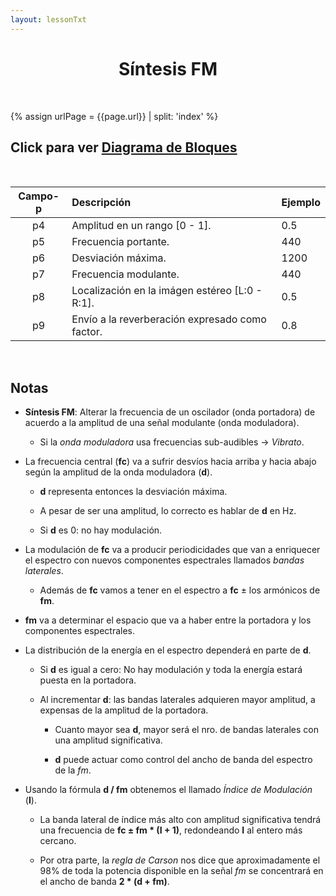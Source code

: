 ```yaml
---
layout: lessonTxt
---
```



# <center>Síntesis FM</center>

<br>

{% assign urlPage = {{page.url}} | split: 'index' %}

## Click para ver <a href="#" onclick="document.getElementById('loadDiv').style.display='block';">Diagrama de Bloques</a>

<br>

| Campo-p  | Descripción                                     | Ejemplo |
| :------: | :---------------------------------------------- | ------- |
|   p4     | Amplitud en un rango [0 - 1].                   |    0.5  |
|   p5     | Frecuencia portante.                            |    440  |
|   p6     | Desviación máxima.                              |   1200  |
|   p7     | Frecuencia modulante.                           |    440  |
|   p8     | Localización en la imágen estéreo [L:0 - R:1].  |    0.5  |
|   p9     | Envío a la reverberación expresado como factor. |    0.8  |


<br>



## Notas

* <b>Síntesis FM</b>: Alterar la frecuencia de un oscilador (onda portadora) de acuerdo a la amplitud de una señal modulante (onda moduladora).

  * Si la <i>onda moduladora</i> usa frecuencias sub-audibles &rarr; <i>Vibrato</i>.

* La frecuencia central (<b>fc</b>) va a sufrir desvíos hacia arriba y hacia abajo según la amplitud de la onda moduladora (<b>d</b>).

   * <b>d</b> representa entonces la desviación máxima.
   
   * A pesar de ser una amplitud, lo correcto es hablar de <b>d</b> en Hz.
   
   * Si <b>d</b> es 0: no hay modulación.

* La modulación de <b>fc</b> va a producir periodicidades que van a enriquecer el espectro con nuevos componentes espectrales llamados <i>bandas laterales</i>.

  * Además de <b>fc</b> vamos a tener en el espectro a <b>fc</b> &plusmn; los armónicos de <b>fm</b>.

* <b>fm</b> va a determinar el espacio que va a haber entre la portadora y los componentes espectrales.
  
* La distribución de la energía en el espectro dependerá en parte de <b>d</b>.

  * Si <b>d</b> es igual a cero: No hay modulación y toda la energía estará puesta en la portadora.
  
  * Al incrementar <b>d</b>: las bandas laterales adquieren mayor amplitud, a expensas de la amplitud de la portadora.
  
    * Cuanto mayor sea <b>d</b>, mayor será el nro. de bandas laterales con una amplitud significativa.
    
    * <b>d</b> puede actuar como control del ancho de banda del espectro de la <i>fm</i>.
    
* Usando la fórmula <b>d / fm</b> obtenemos el llamado <i>Índice de Modulación</i> (<b>I</b>).

  * La banda lateral de índice más alto con amplitud significativa tendrá una frecuencia de <b>fc &plusmn; fm * (I + 1)</b>, redondeando <b>I</b> al entero más cercano.
  
  * Por otra parte, la <i>regla de Carson</i> nos dice que aproximadamente el 98% de toda la potencia disponible en la señal <i>fm</i> se concentrará en el ancho de banda <b>2 * (d + fm)</b>.

<br>


<script>
function hideDiv() {
    document.getElementById('loadDiv').style.display='none';
}
document.getElementById('loadDiv').innerHTML = "";
document.getElementById('loadDiv').style.background = 'black url({{site.baseurl}}{{urlPage}}/../fm_basico.svg) no-repeat center center fixed';
document.getElementById('loadDiv').style.webkitBackgroundSize = '100% 100vh';

document.getElementById('loadDiv').onclick = hideDiv;
</script>





